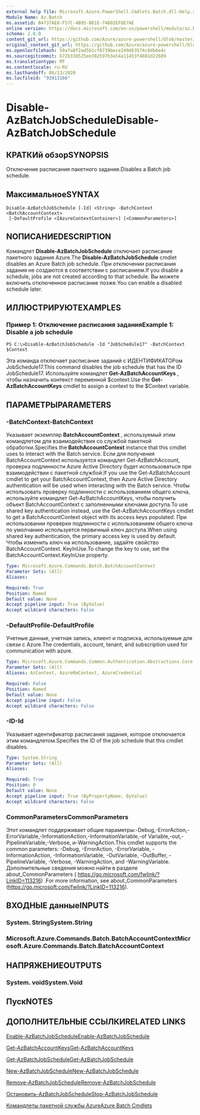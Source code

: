 ```yaml
---
external help file: Microsoft.Azure.PowerShell.Cmdlets.Batch.dll-Help.xml
Module Name: Az.Batch
ms.assetid: B4737AE8-F57C-4B95-B81E-74802EF8E7AE
online version: https://docs.microsoft.com/en-us/powershell/module/az.batch/disable-azbatchjobschedule
schema: 2.0.0
content_git_url: https://github.com/Azure/azure-powershell/blob/master/src/Batch/Batch/help/Disable-AzBatchJobSchedule.md
original_content_git_url: https://github.com/Azure/azure-powershell/blob/master/src/Batch/Batch/help/Disable-AzBatchJobSchedule.md
ms.openlocfilehash: 59afa8f2ad5b1cf8739bece249d63574c8db6e4c
ms.sourcegitcommit: b72b338525ee302597b3a54a11453f4881d22689
ms.translationtype: MT
ms.contentlocale: ru-RU
ms.lasthandoff: 08/13/2020
ms.locfileid: "93913166"
---
```

# <span data-ttu-id="9722b-101">Disable-AzBatchJobSchedule</span><span class="sxs-lookup"><span data-stu-id="9722b-101">Disable-AzBatchJobSchedule</span></span>

## <span data-ttu-id="9722b-102">КРАТКИй обзор</span><span class="sxs-lookup"><span data-stu-id="9722b-102">SYNOPSIS</span></span>
<span data-ttu-id="9722b-103">Отключение расписания пакетного задания.</span><span class="sxs-lookup"><span data-stu-id="9722b-103">Disables a Batch job schedule.</span></span>

## <span data-ttu-id="9722b-104">Максимальное</span><span class="sxs-lookup"><span data-stu-id="9722b-104">SYNTAX</span></span>

```
Disable-AzBatchJobSchedule [-Id] <String> -BatchContext <BatchAccountContext>
 [-DefaultProfile <IAzureContextContainer>] [<CommonParameters>]
```

## <span data-ttu-id="9722b-105">NОПИСАНИЕ</span><span class="sxs-lookup"><span data-stu-id="9722b-105">DESCRIPTION</span></span>
<span data-ttu-id="9722b-106">Командлет **Disable-AzBatchJobSchedule** отключает расписание пакетного задания Azure.</span><span class="sxs-lookup"><span data-stu-id="9722b-106">The **Disable-AzBatchJobSchedule** cmdlet disables an Azure Batch job schedule.</span></span>
<span data-ttu-id="9722b-107">При отключении расписания задания не создаются в соответствии с расписанием.</span><span class="sxs-lookup"><span data-stu-id="9722b-107">If you disable a schedule, jobs are not created according to that schedule.</span></span>
<span data-ttu-id="9722b-108">Вы можете включить отключенное расписание позже.</span><span class="sxs-lookup"><span data-stu-id="9722b-108">You can enable a disabled schedule later.</span></span>

## <span data-ttu-id="9722b-109">ИЛЛЮСТРИРУЮТ</span><span class="sxs-lookup"><span data-stu-id="9722b-109">EXAMPLES</span></span>

### <span data-ttu-id="9722b-110">Пример 1: Отключение расписания задания</span><span class="sxs-lookup"><span data-stu-id="9722b-110">Example 1: Disable a job schedule</span></span>
```
PS C:\>Disable-AzBatchJobSchedule -Id "JobSchedule17" -BatchContext $Context
```

<span data-ttu-id="9722b-111">Эта команда отключает расписание заданий с ИДЕНТИФИКАТОРом JobSchedule17.</span><span class="sxs-lookup"><span data-stu-id="9722b-111">This command disables the job schedule that has the ID JobSchedule17.</span></span>
<span data-ttu-id="9722b-112">Используйте командлет **Get-AzBatchAccountKeys** , чтобы назначить контекст переменной $context.</span><span class="sxs-lookup"><span data-stu-id="9722b-112">Use the **Get-AzBatchAccountKeys** cmdlet to assign a context to the $Context variable.</span></span>

## <span data-ttu-id="9722b-113">ПАРАМЕТРЫ</span><span class="sxs-lookup"><span data-stu-id="9722b-113">PARAMETERS</span></span>

### <span data-ttu-id="9722b-114">-BatchContext</span><span class="sxs-lookup"><span data-stu-id="9722b-114">-BatchContext</span></span>
<span data-ttu-id="9722b-115">Указывает экземпляр **BatchAccountContext** , используемый этим командлетом для взаимодействия со службой пакетной обработки.</span><span class="sxs-lookup"><span data-stu-id="9722b-115">Specifies the **BatchAccountContext** instance that this cmdlet uses to interact with the Batch service.</span></span>
<span data-ttu-id="9722b-116">Если для получения BatchAccountContext используется командлет Get-AzBatchAccount, проверка подлинности Azure Active Directory будет использоваться при взаимодействии с пакетной службой.</span><span class="sxs-lookup"><span data-stu-id="9722b-116">If you use the Get-AzBatchAccount cmdlet to get your BatchAccountContext, then Azure Active Directory authentication will be used when interacting with the Batch service.</span></span> <span data-ttu-id="9722b-117">Чтобы использовать проверку подлинности с использованием общего ключа, используйте командлет Get-AzBatchAccountKeys, чтобы получить объект BatchAccountContext с заполненными ключами доступа.</span><span class="sxs-lookup"><span data-stu-id="9722b-117">To use shared key authentication instead, use the Get-AzBatchAccountKeys cmdlet to get a BatchAccountContext object with its access keys populated.</span></span> <span data-ttu-id="9722b-118">При использовании проверки подлинности с использованием общего ключа по умолчанию используется первичный ключ доступа.</span><span class="sxs-lookup"><span data-stu-id="9722b-118">When using shared key authentication, the primary access key is used by default.</span></span> <span data-ttu-id="9722b-119">Чтобы изменить ключ на использование, задайте свойство BatchAccountContext. KeyInUse.</span><span class="sxs-lookup"><span data-stu-id="9722b-119">To change the key to use, set the BatchAccountContext.KeyInUse property.</span></span>

```yaml
Type: Microsoft.Azure.Commands.Batch.BatchAccountContext
Parameter Sets: (All)
Aliases:

Required: True
Position: Named
Default value: None
Accept pipeline input: True (ByValue)
Accept wildcard characters: False
```

### <span data-ttu-id="9722b-120">-DefaultProfile</span><span class="sxs-lookup"><span data-stu-id="9722b-120">-DefaultProfile</span></span>
<span data-ttu-id="9722b-121">Учетные данные, учетная запись, клиент и подписка, используемые для связи с Azure.</span><span class="sxs-lookup"><span data-stu-id="9722b-121">The credentials, account, tenant, and subscription used for communication with azure.</span></span>

```yaml
Type: Microsoft.Azure.Commands.Common.Authentication.Abstractions.Core.IAzureContextContainer
Parameter Sets: (All)
Aliases: AzContext, AzureRmContext, AzureCredential

Required: False
Position: Named
Default value: None
Accept pipeline input: False
Accept wildcard characters: False
```

### <span data-ttu-id="9722b-122">-ID</span><span class="sxs-lookup"><span data-stu-id="9722b-122">-Id</span></span>
<span data-ttu-id="9722b-123">Указывает идентификатор расписания задания, которое отключается этим командлетом.</span><span class="sxs-lookup"><span data-stu-id="9722b-123">Specifies the ID of the job schedule that this cmdlet disables.</span></span>

```yaml
Type: System.String
Parameter Sets: (All)
Aliases:

Required: True
Position: 0
Default value: None
Accept pipeline input: True (ByPropertyName, ByValue)
Accept wildcard characters: False
```

### <span data-ttu-id="9722b-124">CommonParameters</span><span class="sxs-lookup"><span data-stu-id="9722b-124">CommonParameters</span></span>
<span data-ttu-id="9722b-125">Этот командлет поддерживает общие параметры:-Debug,-ErrorAction,-ErrorVariable,-InformationAction,-InformationVariable,-of Variable,-out,-PipelineVariable,-Verbose, и-WarningAction.</span><span class="sxs-lookup"><span data-stu-id="9722b-125">This cmdlet supports the common parameters: -Debug, -ErrorAction, -ErrorVariable, -InformationAction, -InformationVariable, -OutVariable, -OutBuffer, -PipelineVariable, -Verbose, -WarningAction, and -WarningVariable.</span></span> <span data-ttu-id="9722b-126">Дополнительные сведения можно найти в разделе about_CommonParameters ( https://go.microsoft.com/fwlink/?LinkID=113216) .</span><span class="sxs-lookup"><span data-stu-id="9722b-126">For more information, see about_CommonParameters (https://go.microsoft.com/fwlink/?LinkID=113216).</span></span>

## <span data-ttu-id="9722b-127">ВХОДНЫЕ данные</span><span class="sxs-lookup"><span data-stu-id="9722b-127">INPUTS</span></span>

### <span data-ttu-id="9722b-128">System. String</span><span class="sxs-lookup"><span data-stu-id="9722b-128">System.String</span></span>

### <span data-ttu-id="9722b-129">Microsoft.Azure.Commands.Batch.BatchAccountContext</span><span class="sxs-lookup"><span data-stu-id="9722b-129">Microsoft.Azure.Commands.Batch.BatchAccountContext</span></span>

## <span data-ttu-id="9722b-130">НАПРЯЖЕНИЕ</span><span class="sxs-lookup"><span data-stu-id="9722b-130">OUTPUTS</span></span>

### <span data-ttu-id="9722b-131">System. void</span><span class="sxs-lookup"><span data-stu-id="9722b-131">System.Void</span></span>

## <span data-ttu-id="9722b-132">Пуск</span><span class="sxs-lookup"><span data-stu-id="9722b-132">NOTES</span></span>

## <span data-ttu-id="9722b-133">ДОПОЛНИТЕЛЬНЫЕ ССЫЛКИ</span><span class="sxs-lookup"><span data-stu-id="9722b-133">RELATED LINKS</span></span>

[<span data-ttu-id="9722b-134">Enable-AzBatchJobSchedule</span><span class="sxs-lookup"><span data-stu-id="9722b-134">Enable-AzBatchJobSchedule</span></span>](./Enable-AzBatchJobSchedule.md)

[<span data-ttu-id="9722b-135">Get-AzBatchAccountKeys</span><span class="sxs-lookup"><span data-stu-id="9722b-135">Get-AzBatchAccountKeys</span></span>](./Get-AzBatchAccountKey.md)

[<span data-ttu-id="9722b-136">Get-AzBatchJobSchedule</span><span class="sxs-lookup"><span data-stu-id="9722b-136">Get-AzBatchJobSchedule</span></span>](./Get-AzBatchJobSchedule.md)

[<span data-ttu-id="9722b-137">New-AzBatchJobSchedule</span><span class="sxs-lookup"><span data-stu-id="9722b-137">New-AzBatchJobSchedule</span></span>](./New-AzBatchJobSchedule.md)

[<span data-ttu-id="9722b-138">Remove-AzBatchJobSchedule</span><span class="sxs-lookup"><span data-stu-id="9722b-138">Remove-AzBatchJobSchedule</span></span>](./Remove-AzBatchJobSchedule.md)

[<span data-ttu-id="9722b-139">Остановить-AzBatchJobSchedule</span><span class="sxs-lookup"><span data-stu-id="9722b-139">Stop-AzBatchJobSchedule</span></span>](./Stop-AzBatchJobSchedule.md)

[<span data-ttu-id="9722b-140">Командлеты пакетной службы Azure</span><span class="sxs-lookup"><span data-stu-id="9722b-140">Azure Batch Cmdlets</span></span>](/powershell/module/az.batch)


